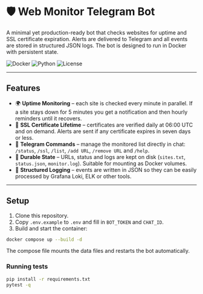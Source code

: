 # 🛡️ Web Monitor Telegram Bot

A minimal yet production-ready bot that checks websites for uptime and SSL certificate expiration. Alerts are delivered to Telegram and all events are stored in structured JSON logs. The bot is designed to run in Docker with persistent state.

![Docker](https://img.shields.io/badge/docker-ready-blue)
![Python](https://img.shields.io/badge/python-3.11+-green)
![License](https://img.shields.io/badge/license-MIT-lightgrey)

---

## Features

- 🌍 **Uptime Monitoring** – each site is checked every minute in parallel. If a site stays down for 5 minutes you get a notification and then hourly reminders until it recovers.
- 🔐 **SSL Certificate Lifetime** – certificates are verified daily at 06:00 UTC and on demand. Alerts are sent if any certificate expires in seven days or less.
- 📡 **Telegram Commands** – manage the monitored list directly in chat: `/status`, `/ssl`, `/list`, `/add URL`, `/remove URL` and `/help`.
- 💾 **Durable State** – URLs, status and logs are kept on disk (`sites.txt`, `status.json`, `monitor.log`). Suitable for mounting as Docker volumes.
- 📄 **Structured Logging** – events are written in JSON so they can be easily processed by Grafana Loki, ELK or other tools.

---

## Setup

1. Clone this repository.
2. Copy `.env.example` to `.env` and fill in `BOT_TOKEN` and `CHAT_ID`.
3. Build and start the container:

```bash
docker compose up --build -d
```

The compose file mounts the data files and restarts the bot automatically.

### Running tests

```bash
pip install -r requirements.txt
pytest -q
```
